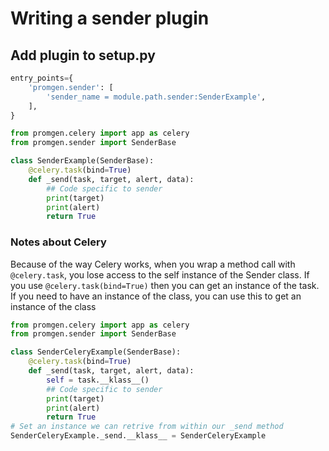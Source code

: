 # Writing a sender plugin

## Add plugin to setup.py

```python
entry_points={
    'promgen.sender': [
        'sender_name = module.path.sender:SenderExample',
    ],
}
```

```python
from promgen.celery import app as celery
from promgen.sender import SenderBase

class SenderExample(SenderBase):
    @celery.task(bind=True)
    def _send(task, target, alert, data):
        ## Code specific to sender
        print(target)
        print(alert)
        return True
```

### Notes about Celery

Because of the way Celery works, when you wrap a method call with
```@celery.task```, you lose access to the self instance of the Sender class.
If you use ```@celery.task(bind=True)``` then you can get an instance of the
task. If you need to have an instance of the class, you can use this to get an
instance of the class

```python
from promgen.celery import app as celery
from promgen.sender import SenderBase

class SenderCeleryExample(SenderBase):
    @celery.task(bind=True)
    def _send(task, target, alert, data):
        self = task.__klass__()
        ## Code specific to sender
        print(target)
        print(alert)
        return True
# Set an instance we can retrive from within our _send method
SenderCeleryExample._send.__klass__ = SenderCeleryExample
```
